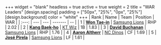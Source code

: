 +++
widget = "blank"
headless = true
active = true
weight = 2
title = "WAR Leaders"
[design.spacing]
padding = ["50px", "25%", "0px", "25%"]
[design.background]
color = "white"
+++
| Rank | Name | Team | Position | WAR |
| :---: | --- | --- | ------- | -- |
| 1 | [**Won Tae-in**](/players/12619) | [Samsung Lions](/teams/SamsungLions) | RHP | 2.02 |
| 2 | [**Kang Baek-ho**](/players/11863) | [KT Wiz](/teams/KTWiz) | 1B | 1.83 |
| 3 | [**David Buchanan**](/players/13683) | [Samsung Lions](/teams/SamsungLions) | RHP | 1.76 |
| 4 | [**Aaron Altherr**](/players/13900) | [NC Dinos](/teams/NCDinos) | CF | 1.69 |
| 5 | [**José Pirela**](/players/14880) | [Samsung Lions](/teams/SamsungLions) | LF | 1.61 |
